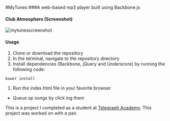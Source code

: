 #MyTunes
###A web-based mp3 player built using Backbone.js

#### Club Atmosphere (Screenshot)
![mytunesscreenshot](https://cloud.githubusercontent.com/assets/10456737/13119987/7e339cda-d560-11e5-8c44-0fe2f71a2cef.png)

#### Usage
1. Clone or download the repository
1. In the terminal, navigate to the repository directory
1. Install dependencies (Backbone, jQuery and Underscore) by running the following code:
```
bower install
```
1. Run the index.html file in your favorite browser
- Queue up songs by click ing them

This is a project I completed as a student at [Telegraph Academy](http://telegraphacademy.com). This project was worked on with a pair.
